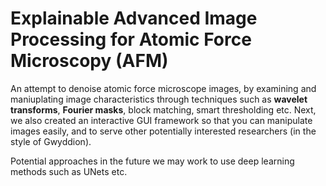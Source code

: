 # Explainable Advanced Image Processing for Atomic Force Microscopy (AFM)
An attempt to denoise atomic force microscope images, by examining and maniuplating image characteristics through techniques such as **wavelet transforms**, **Fourier masks**, block matching, smart thresholding etc.
Next, we also created an interactive GUI framework so that you can manipulate images easily, and to serve other potentially interested researchers (in the style of Gwyddion).

Potential approaches in the future we may work to use deep learning methods such as UNets etc.
